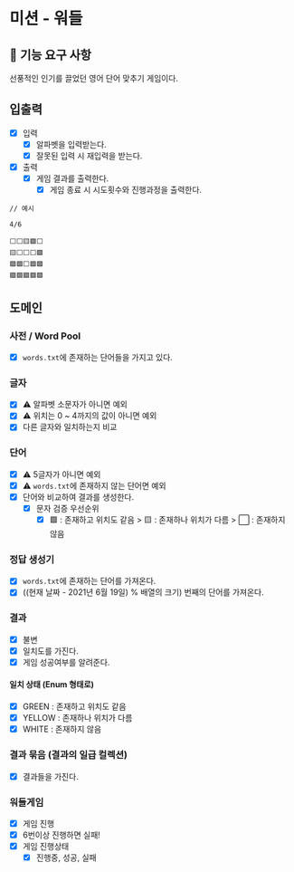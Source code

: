 # 미션 - 워들

## 🚀 기능 요구 사항

선풍적인 인기를 끌었던 영어 단어 맞추기 게임이다.

## 입출력

- [x] 입력
    - [x] 알파벳을 입력받는다.
    - [x] 잘못된 입력 시 재입력을 받는다.

- [x] 출력
    - [x] 게임 결과를 출력한다.
        - [x] 게임 종료 시 시도횟수와 진행과정을 출력한다.

```text
// 예시

4/6

⬜⬜🟨🟩⬜
🟨⬜⬜⬜🟩
🟩🟩⬜🟩🟩
🟩🟩🟩🟩🟩
```

## 도메인

### 사전 / Word Pool

- [x] `words.txt`에 존재하는 단어들을 가지고 있다.

### 글자

- [x] ⚠️ 알파벳 소문자가 아니면 예외
- [x] ⚠️ 위치는 0 ~ 4까지의 값이 아니면 예외
- [x] 다른 글자와 일치하는지 비교

### 단어

- [x] ⚠️ 5글자가 아니면 예외
- [x] ⚠️ `words.txt`에 존재하지 않는 단어면 예외
- [x] 단어와 비교하여 결과를 생성한다.
    - [x] 문자 검증 우선순위
        - [x] 🟩 : 존재하고 위치도 같음 > 🟨 : 존재하나 위치가 다름 > ⬜ : 존재하지 않음

### 정답 생성기

- [x] `words.txt`에 존재하는 단어를 가져온다.
- [x] ((현재 날짜 - 2021년 6월 19일) % 배열의 크기) 번째의 단어를 가져온다.

### 결과

- [x] 불변
- [x] 일치도를 가진다.
- [x] 게임 성공여부를 알려준다.

#### 일치 상태 (Enum 형태로)

- [x] GREEN : 존재하고 위치도 같음
- [x] YELLOW : 존재하나 위치가 다름
- [x] WHITE : 존재하지 않음

### 결과 묶음 (결과의 일급 컬렉션)

- [x] 결과들을 가진다.

### 워들게임

- [x] 게임 진행
- [x] 6번이상 진행하면 실패!
- [x] 게임 진행상태
    - [x] 진행중, 성공, 실패
